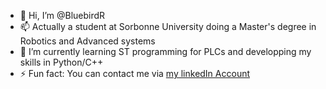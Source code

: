 - 👋 Hi, I’m @BluebirdR
- 📫 Actually a student at Sorbonne University doing a Master's degree in Robotics and Advanced systems
- 🌱 I’m currently learning ST programming for PLCs and developping my skills in Python/C++ 
- ⚡ Fun fact: You can contact me via [my linkedIn Account](https://www.linkedin.com/in/reda-kara-zaitri-38a3a2200/)

<!---
BluebirdR/BluebirdR is a ✨ special ✨ repository because its `README.md` (this file) appears on your GitHub profile.
You can click the Preview link to take a look at your changes.
--->
